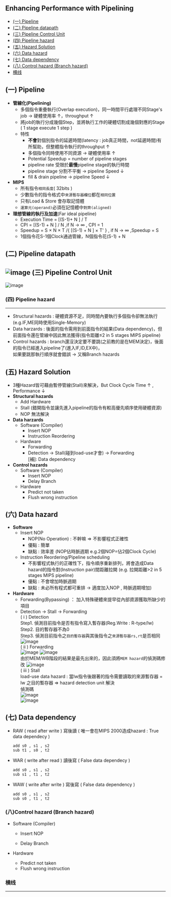 ## Enhancing Performance with Pipelining
* [(一) Pipeline]()
* [(二) Pipeline datapath]()
* [(三) Pipeline Control Unit]()
* [(四) Pipeline hazard](#(四)-Pipeline-hazard)
* [(五) Hazard Solution]()
* [(六) Data hazard]()
* [(七) Data dependency]()
* [(八) Control hazard (Branch hazard)]()
* [横线](#横线)

(一) Pipeline
------
* **管線化(Pipelining)** 
   * 多個指令重疊執行(Overlap execution)，同一時間平行處理不同Stage's job → 硬體使用率 ↑，throughput ↑
   * 將job的執行分成幾個Step，並將執行工作的硬體切割成幾個對應的Stage ( 1 stage execute 1 step )
   * 特性
      * **不會**對個別指令的延遲時間(latency : job真正時間，not延遲時間)有所幫助，但整體指令執行的throughput ↑
      * 多個指令同時使用不同資源 → 硬體使用率 ↑
      * Potential Speedup = number of pipeline stages
      * pipeline rate 受限於**最慢**pipeline stage的執行時間
      * pipeline stage 分割不平衡 → pipeline Speed ↓
      * fill & drain pipeline → pipeline Speed ↓
* **MIPS**
   * 所有指令`相同長度`( 32bits )
   * 少數指令的指令格式中`來源暫存器欄位`都在`相同位置`
   * 只有Load & Store 會存取記憶體
   * `運算元(operand)`必須在記憶體中`對齊(aligned)`
* **理想管線的執行及加速**(Far ideal pipeline)
   * Execution Time = [(S-1)+ N ] / T
   * CPI = [(S-1) + N ] / N ,if N → ∞ , CPI = 1
   * Speedup = S × N × T /{ [(S-1) + N ] × T' } , if N → ∞ ,Speedup = S
   * 1個指令花S-1個Clock通過管線，N個指令花(S-1) + N  
   
<span id = "2">(二) Pipeline datapath</span>  
------
![image](https://user-images.githubusercontent.com/38349902/46470323-c712ed00-c808-11e8-82e7-b41e1719c42a.png)
(三) Pipeline Control Unit
------
![image](https://user-images.githubusercontent.com/38349902/46472178-ef054f00-c80e-11e8-97d1-a4d41ee9eb8d.png)  

### (四) Pipeline hazard
-----------
* Structural hazards : 硬體資源不足，同時間內要執行多個指令卻無法執行 (e.g.IF,ME同時使用Single-Memory)
* Data harzards : 後面的指令需用到前面指令的結果(Data dependency)，但前面指令還在管線中因此無法獲得(指令距離≤2 in 5 stages MIPS pipeline)
* Control hazards : branch還沒決定要不要跳(之前教的是在MEM決定)，後面的指令已經進入pipeline了(進入IF,ID,EX中)，  
                    如果要跳那執行順序就會錯誤 → 又稱Branch hazards  
                    
(五) Hazard Solution
------
* 3種Hazard皆可藉由暫停管線(Stall)來解決，But Clock Cycle Time ↑ , Performance ↓
* **Structural hazards**
  * Add Hardware
  * Stall (錯開指令並讓先進入pipeline的指令有較高優先順序使用硬體資源)
  * NOP 無法解決
* **Data harzards**
  * Software (Compiler)  
    * Insert NOP  
    * Instruction Reordering
  * Hardware  
    * Forwarding  
    * Detection → Stall(碰到load-use才會) → Forwarding  
    [補]: Data dependency
* **Control hazards**  
  * Software (Compiler)  
    * Insert NOP  
    * Delay Branch  
  * Hardware  
    * Predict not taken  
    * Flush wrong instruction
    
(六) Data hazard
------
* **Software**    
    * Insert NOP    
      * NOP(No Operation) : 不幹嘛 ⇒ 不影響程式正確性  
      * 優點 : 簡單  
      * 缺點 : 效率差 (NOP佔時脈週期 e.g.2個NOP=佔2個Clock Cycle)  
    * Instruction Reordering/Pipeline scheduling    
      * 不影響程式執行的正確性下，指令順序重新排列，將會造成Data hazard的指令對(Instruction pair)間距離拉開
        (e.g. 拉開距離>2 in 5 stages MIPS pipeline)  
      * 優點 : 不會增加時脈週期  
      * 缺點 : 未必所有程式都可重排 → 適度加入NOP , 時脈週期增加)
* **Hardware**    
    * Forwarding(Bypassing) ： 加入特殊硬體來提早從內部資源獲取所缺少的項目 
    * Detection → Stall → Forwarding     
     ( i ) Detection  
         Step1. 偵測目前指令是否有指令寫入暫存器(Reg.Write : R-type/lw)  
         Step2. 目的暫存器不為0  
         Step3. 偵測目前指令之`目的暫存器`與其後指令之`來源暫存器rs,rt`是否相同  
         ![image](https://user-images.githubusercontent.com/38349902/46531153-c04ead80-c8ce-11e8-88ad-95f3e2f667e0.png)   
     ( ii ) Forwarding  
         ![image](https://user-images.githubusercontent.com/38349902/46534011-48d24b80-c8d9-11e8-9b15-47795f52e7d1.png)
         ![image](https://user-images.githubusercontent.com/38349902/46534044-6b646480-c8d9-11e8-9182-3e0d5c8916ed.png)  
         由於MEM/WB階段的結果是最先出來的，因此須將`MEM hazard`的偵測碼修改
         ![image](https://user-images.githubusercontent.com/38349902/46534664-80da8e00-c8db-11e8-8273-067612b955f7.png)  
     ( iii ) Stall    
         load-use data hazard : 當lw指令後跟著的指令需要讀取的來源暫存器 = lw 之目的暫存器  ⇒ hazard detection unit 解決  
         偵測碼  
         ![image](https://user-images.githubusercontent.com/38349902/46537189-4117a480-c8e3-11e8-9737-e1fba7623333.png)  
         ![image](https://user-images.githubusercontent.com/38349902/46540921-45e15600-c8ed-11e8-8adc-09738a965be5.png)  
         
(七) Data dependency
------
* RAW ( read  after write ) 寫後讀 ( 唯一會在MIPS 2000造成hazard : True data dependecy )  
    ```
    add s0 , s1 , s2  
    sub t1 , s0 , t2
    ```
* WAR ( write after read  ) 讀後寫 ( False data dependecy )  
    ```
    add s0 , s1 , s2  
    sub s1 , t1 , t2
    ```
* WAW ( write after write ) 寫後寫 ( False data dependency )   
    ```
    add s0 , s1 , s2  
    sub s0 , t1 , t2  
    ```
### (八)Control hazard (Branch hazard)
* Software (Compiler)  
  * Insert NOP  
            
  * Delay Branch    
         
* Hardware  
  * Predict not taken  
  * Flush wrong instruction

### 横线
-----------



                
                

                


              


  
                
                


             
             
             
             
          
            
            
            

    

